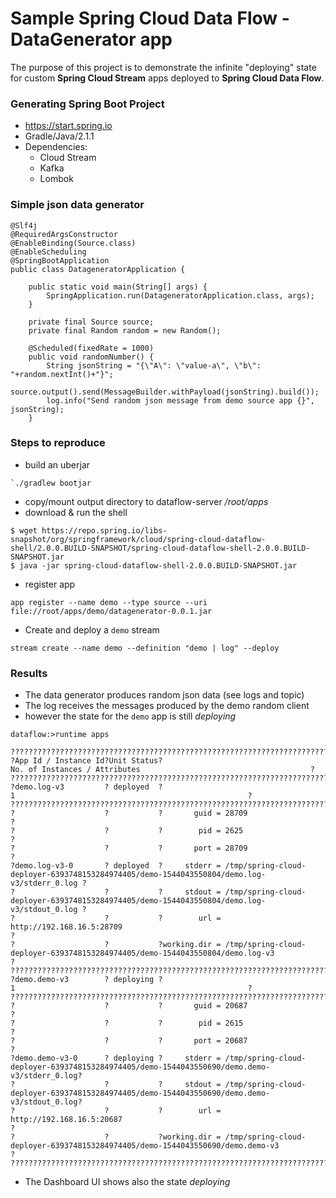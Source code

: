 # Sample Spring Cloud Data Flow - DataGenerator app
The purpose of this project is to demonstrate the infinite "deploying" state
for custom **Spring Cloud Stream** apps deployed to **Spring Cloud Data Flow**.

### Generating Spring Boot Project  

* https://start.spring.io
* Gradle/Java/2.1.1
* Dependencies:
  * Cloud Stream
  * Kafka
  * Lombok

### Simple json data generator

```
@Slf4j
@RequiredArgsConstructor
@EnableBinding(Source.class)
@EnableScheduling
@SpringBootApplication
public class DatageneratorApplication {

	public static void main(String[] args) {
		SpringApplication.run(DatageneratorApplication.class, args);
	}

	private final Source source;
	private final Random random = new Random();

	@Scheduled(fixedRate = 1000)
	public void randomNumber() {
		String jsonString = "{\"A\": \"value-a\", \"b\": "+random.nextInt()+"}";
		source.output().send(MessageBuilder.withPayload(jsonString).build());
		log.info("Send random json message from demo source app {}", jsonString);
	}
```

### Steps to reproduce

* build an uberjar 
```
`./gradlew bootjar
```

* copy/mount output directory to dataflow-server _/root/apps_
* download & run the shell
```
$ wget https://repo.spring.io/libs-snapshot/org/springframework/cloud/spring-cloud-dataflow-shell/2.0.0.BUILD-SNAPSHOT/spring-cloud-dataflow-shell-2.0.0.BUILD-SNAPSHOT.jar
$ java -jar spring-cloud-dataflow-shell-2.0.0.BUILD-SNAPSHOT.jar

```


* register app 
```
app register --name demo --type source --uri file://root/apps/demo/datagenerator-0.0.1.jar
```

* Create and deploy a `demo` stream 

```
stream create --name demo --definition "demo | log" --deploy
```
 
### Results

* The data generator produces random json data (see logs and topic)
* The log receives the messages produced by the demo random client
* however the state for the `demo` app is still _deploying_

```
dataflow:>runtime apps

????????????????????????????????????????????????????????????????????????????????????????????????????????????????????????????????????????????
?App Id / Instance Id?Unit Status?                                      No. of Instances / Attributes                                      ?
????????????????????????????????????????????????????????????????????????????????????????????????????????????????????????????????????????????
?demo.log-v3         ? deployed  ?                                                    1                                                    ?
????????????????????????????????????????????????????????????????????????????????????????????????????????????????????????????????????????????
?                    ?           ?       guid = 28709                                                                                      ?
?                    ?           ?        pid = 2625                                                                                       ?
?                    ?           ?       port = 28709                                                                                      ?
?demo.log-v3-0       ? deployed  ?     stderr = /tmp/spring-cloud-deployer-6393748153284974405/demo-1544043550804/demo.log-v3/stderr_0.log ?
?                    ?           ?     stdout = /tmp/spring-cloud-deployer-6393748153284974405/demo-1544043550804/demo.log-v3/stdout_0.log ?
?                    ?           ?        url = http://192.168.16.5:28709                                                                  ?
?                    ?           ?working.dir = /tmp/spring-cloud-deployer-6393748153284974405/demo-1544043550804/demo.log-v3              ?
????????????????????????????????????????????????????????????????????????????????????????????????????????????????????????????????????????????
?demo.demo-v3        ? deploying ?                                                    1                                                    ?
????????????????????????????????????????????????????????????????????????????????????????????????????????????????????????????????????????????
?                    ?           ?       guid = 20687                                                                                      ?
?                    ?           ?        pid = 2615                                                                                       ?
?                    ?           ?       port = 20687                                                                                      ?
?demo.demo-v3-0      ? deploying ?     stderr = /tmp/spring-cloud-deployer-6393748153284974405/demo-1544043550690/demo.demo-v3/stderr_0.log?
?                    ?           ?     stdout = /tmp/spring-cloud-deployer-6393748153284974405/demo-1544043550690/demo.demo-v3/stdout_0.log?
?                    ?           ?        url = http://192.168.16.5:20687                                                                  ?
?                    ?           ?working.dir = /tmp/spring-cloud-deployer-6393748153284974405/demo-1544043550690/demo.demo-v3             ?
????????????????????????????????????????????????????????????????????????????????????????????????????????????????????????????????????????????
```

* The Dashboard UI shows also the state _deploying_